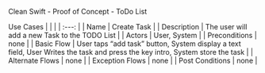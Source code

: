 Clean Swift - Proof of Concept - ToDo List

Use Cases
|  |  | 
| :---: | 
| Name | Create Task |
| Description | The user will add a new Task to the TODO List | 
| Actors | User, System |
| Preconditions | none | 
| Basic Flow | User taps “add task” button, System display a text field, User Writes the task and press the key intro, System store the task |
| Alternate Flows | none | 
| Exception Flows | none |
| Post Conditions | none |
